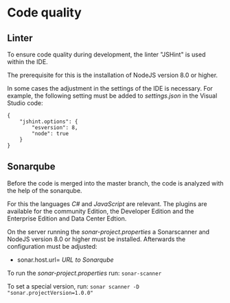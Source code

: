 # Code quality

## Linter
To ensure code quality during development, the linter "JSHint" is used within the IDE.  

The prerequisite for this is the installation of NodeJS version 8.0 or higher. 

In some cases the adjustment in the settings of the IDE is necessary. For example, the following setting must be added to  *settings.json* in the Visual Studio code: 

```
{
    "jshint.options": {
        "esversion": 8,
        "node": true
    }
}
```

## Sonarqube

Before the code is merged into the master branch, the code is analyzed with the help of the sonarqube. 

For this the languages *C#* and *JavaScript* are relevant. The plugins are available for the community Edition, the	Developer Edition and the Enterprise Edition and Data Center Edtion.

On the server running the *sonar-project.properties* a Sonarscanner and NodeJS version 8.0 or higher must be installed.
Afterwards the configuration must be adjusted:
- sonar.host.url= *URL to Sonarqube*

To run the *sonar-project.properties* run: `sonar-scanner`

To set a special version, run: `sonar scanner -D "sonar.projectVersion=1.0.0"`

